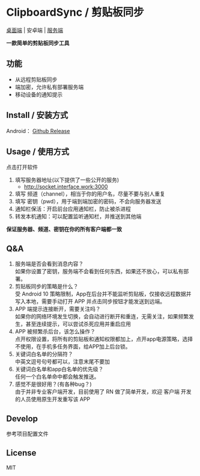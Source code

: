 # ClipboardSync / 剪贴板同步

[桌面端](https://github.com/clipboard-sync/client-desktop) | 安卓端 | [服务端](https://github.com/clipboard-sync/socket-server)  


**一款简单的剪贴板同步工具**

## 功能

- 从远程剪贴板同步
- 端加密，允许私有部署服务端
- 移动设备的通知提示

## Install / 安装方式

Android： [Github Release](https://github.com/clipboard-sync/client-rn/releases)

## Usage / 使用方式

点击打开软件

1. 填写服务器地址(以下提供了一些公开的服务)
    - http://socket.interface.work:3000
2. 填写 频道（channel），相当于你的用户名，尽量不要与别人重复
3. 填写 密钥（pwd），用于端到端加密的密码，不会向服务器发送
4. 通知栏保活：开启前台应用通知栏，防止被杀进程
5. 转发本机通知：可以配置监听通知栏，并推送到其他端

**保证服务器、频道、密钥在你的所有客户端都一致**

## Q&A

1. 服务端是否会看到消息内容？  
    如果你设置了密钥，服务端不会看到任何东西，如果还不放心，可以私有部署。  
1. 剪贴板同步的策略是什么？  
    受 Android 10 策略限制，App在后台并不能监听剪贴板，仅接收远程数据并写入本地，需要手动打开 APP 并点击同步按钮才能发送到远端。  
1. APP 端提示连接断开，需要关注吗？  
    如果你的网络环境发生切换，会自动进行断开和重连，无需关注，如果频繁发生，甚至连续提示，可以尝试杀死应用并重启应用  
1. APP 被频繁杀后台，该怎么操作？  
    点开权限设置，将所有的剪贴板和通知权限都加上，点开app电源策略，选择不使用，在手机多任务界面，给APP加上后台锁。
1. 关键词白名单的分隔符？  
    中英文逗号句号都可以，注意末尾不要加
1. 关键词白名单和app白名单的优先级？  
    任何一个白名单命中都会触发推送。
1. 感觉不是很好用？(有各种bug？)  
    由于并非专业客户端开发，目前使用了 RN 做了简单开发，欢迎 客户端 开发的人员使用原生开发重写该 APP


## Develop

参考项目配置文件

## License

MIT

